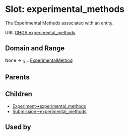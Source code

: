 
# Slot: experimental_methods


The Experimental Methods associated with an entity.

URI: [GHGA:experimental_methods](https://w3id.org/GHGA/experimental_methods)


## Domain and Range

None &#8594;  <sub>0..\*</sub> [ExperimentalMethod](ExperimentalMethod.md)

## Parents


## Children

 *  [Experiment➞experimental_methods](Experiment_experimental_methods.md)
 *  [Submission➞experimental_methods](Submission_experimental_methods.md)

## Used by

